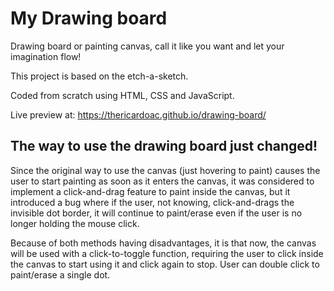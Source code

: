 # My Drawing board

Drawing board or painting canvas, call it like you want and let your imagination flow!

This project is based on the etch-a-sketch.

Coded from scratch using HTML, CSS and JavaScript.

Live preview at: https://thericardoac.github.io/drawing-board/

## The way to use the drawing board just changed!
Since the original way to use the canvas (just hovering to paint) causes
the user to start painting as soon as it enters the canvas, it was
considered to implement a click-and-drag feature to paint inside the canvas, but
it introduced a bug where if the user, not knowing, click-and-drags the
invisible dot border, it will continue to paint/erase even if the user is no longer holding the mouse click.

Because of both methods having disadvantages, it is that now, the canvas
will be used with a click-to-toggle function, requiring the user to click
inside the canvas to start using it and click again to stop. User can
double click to paint/erase a single dot.
